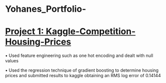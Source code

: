 # Yohanes_Portfolio-

# [Project 1: Kaggle-Competition-Housing-Prices](https://github.com/Y-Hailegiorgs/Kaggle-Competition-Housing-Prices)

•	Used feature engineering such as one hot encoding and dealt with null values

•	Used the regression technique of gradient boosting to determine housing prices and submitted results to kaggle obtaining an RMS log error of 0.14144

